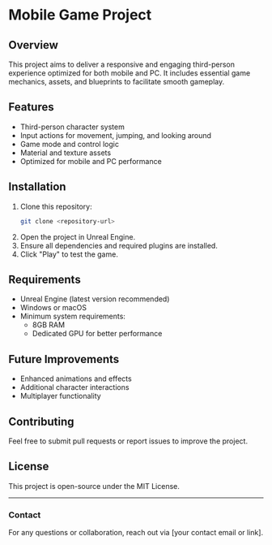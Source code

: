 # Mobile Game Project

## Overview
This project aims to deliver a responsive and engaging third-person experience optimized for both mobile and PC. It includes essential game mechanics, assets, and blueprints to facilitate smooth gameplay.

## Features
- Third-person character system
- Input actions for movement, jumping, and looking around
- Game mode and control logic
- Material and texture assets
- Optimized for mobile and PC performance

## Installation
1. Clone this repository:
   ```sh
   git clone <repository-url>
   ```
2. Open the project in Unreal Engine.
3. Ensure all dependencies and required plugins are installed.
4. Click "Play" to test the game.

## Requirements
- Unreal Engine (latest version recommended)
- Windows or macOS
- Minimum system requirements:
  - 8GB RAM
  - Dedicated GPU for better performance

## Future Improvements
- Enhanced animations and effects
- Additional character interactions
- Multiplayer functionality

## Contributing
Feel free to submit pull requests or report issues to improve the project.

## License
This project is open-source under the MIT License.

---
### Contact
For any questions or collaboration, reach out via [your contact email or link].


